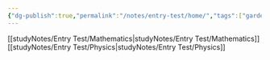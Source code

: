 ```yaml
---
{"dg-publish":true,"permalink":"/notes/entry-test/home/","tags":["gardenEntry"]}
---
```


[[studyNotes/Entry Test/Mathematics\|studyNotes/Entry Test/Mathematics]]
[[studyNotes/Entry Test/Physics\|studyNotes/Entry Test/Physics]]